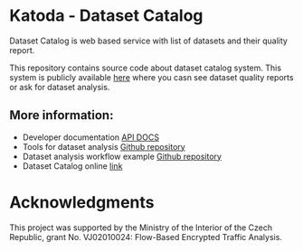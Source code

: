 # Katoda - Dataset Catalog
Dataset Catalog is web based service with list of datasets and their quality report. 

This repository contains source code about dataset catalog system. This system is publicly available [here](https://dataset-catalog.liberouter.org/) where you casn see dataset quality reports or ask for dataset analysis.  

## More information:

* Developer documentation [API DOCS](https://feta-project.github.io/DatasetCatalog/)
* Tools for dataset analysis [Github repository](https://github.com/FETA-Project/DatasetCatalog-Tools)
* Dataset analysis workflow example [Github repository](https://github.com/FETA-Project/DatasetCatalog-Example)
* Dataset Catalog online [link](https://dataset-catalog.liberouter.org/)

# Acknowledgments
This project was supported by the Ministry of the Interior of the Czech Republic, grant No. VJ02010024: Flow-Based Encrypted Traffic Analysis.
